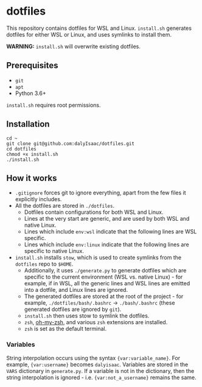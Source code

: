 # dotfiles

This repository contains dotfiles for WSL and Linux. `install.sh` generates dotfiles for either WSL or Linux, and uses symlinks to install them.

**WARNING:** `install.sh` will overwrite existing dotfiles.

## Prerequisites

- `git`
- `apt`
- Python 3.6+

`install.sh` requires root permissions.

## Installation

``` shell
cd ~
git clone git@github.com:dalyIsaac/dotfiles.git
cd dotfiles
chmod +x install.sh
./install.sh
```

## How it works

- `.gitignore` forces git to ignore everything, apart from the few files it explicitly includes.
- All the dotfiles are stored in `./dotfiles`.
  - Dotfiles contain configurations for both WSL and Linux.
  - Lines at the very start are generic, and are used by both WSL and native Linux.
  - Lines which include `env:wsl` indicate that the following lines are WSL specific.
  - Lines which include `env:linux` indicate that the following lines are specific to native Linux.
- `install.sh` installs `stow`, which is used to create symlinks from the `dotfiles` repo to `$HOME`.
  - Additionally, it uses `./generate.py` to generate dotfiles which are specific to the current environment (WSL vs. native Linux) - for example, if in WSL, all the generic lines and WSL lines are emitted into a dotfile, and Linux lines are ignored.
  - The generated dotfiles are stored at the root of the project - for example, `./dotfiles/bash/.bashrc` → `./bash/.bashrc` (these generated dotfiles are ignored by `git`).
  - `install.sh` then uses stow to symlink the dotfiles.
  - `zsh`, [oh-my-zsh](https://github.com/ohmyzsh/ohmyzsh), and various `zsh` extensions are installed.
  - `zsh` is set as the default terminal.

### Variables

String interpolation occurs using the syntax `{var:variable_name}`. For example, `{var:username}` becomes `dalyisaac`. Variables are stored in the `VARS` dictionary in `generate.py`. If a variable is not in the dictionary, then the string interpolation is ignored - i.e. `{var:not_a_username}` remains the same. 
